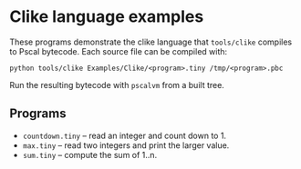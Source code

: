 # Clike language examples

These programs demonstrate the clike language that `tools/clike` compiles to
Pscal bytecode. Each source file can be compiled with:

```
python tools/clike Examples/Clike/<program>.tiny /tmp/<program>.pbc
```

Run the resulting bytecode with `pscalvm` from a built tree.

## Programs

- `countdown.tiny` – read an integer and count down to 1.
- `max.tiny` – read two integers and print the larger value.
- `sum.tiny` – compute the sum of 1..n.

